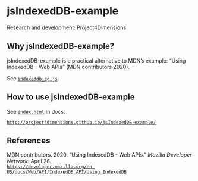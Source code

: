 # jsIndexedDB-example

Research and development: Project4Dimensions

## Why jsIndexedDB-example?

jsIndexedDB-example is a practical alternative to MDN’s example:
“Using IndexedDB - Web APIs” (MDN contributors 2020).

See [`indexeddb_eg.js`](indexeddb_eg.js).

## How to use jsIndexedDB-example

See [`index.html`](docs/index.html) in docs.

[`http://project4dimensions.github.io/jsIndexedDB-example/`][1]

[1]: http://project4dimensions.github.io/jsIndexedDB-example/

## References

MDN contributors. 2020. “Using IndexedDB - Web APIs.”
*Mozilla Developer Network*. April 26.  
[`https://developer.mozilla.org/en-US/docs/Web/API/IndexedDB_API/Using_IndexedDB`][2]

[2]: https://developer.mozilla.org/en-US/docs/Web/API/IndexedDB_API/Using_IndexedDB
